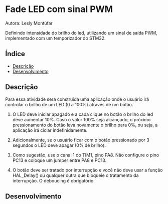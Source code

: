 # Fade LED com sinal PWM

Autora: Lesly Montúfar

Definindo intensidade do brilho do led, utilizando um sinal de saída PWM, implementado com um temporizador do STM32.

## Índice 

* [Descrição](#descrição)
* [Desenvolvimento](#desenvolvimento)

## Descrição

Para essa atividade será construída uma aplicação onde o usuário irá controlar o brilho de um LED
(0 a 100%) através de um botão. 

1. O LED deve iniciar apagado e a cada clique no botão o brilho do led
deve aumentar 10%. Caso o valor 100% seja alcançado, o próximo pressionamento do botão leva novamente o brilho para 0%, ou seja, a aplicação irá ciclar indefinidamente. 

2. Adicionalmente, se o usuário ficar com o botão pressionado por 3 segundos o LED deve apagar (0% de brilho).

3. Como sugestão, use o canal 1 do TIM1, pino PA8. Não configure o pino PC13 e coloque um jumper
entre PA8 e PC13.

4. O botão deve ser tratado por interrupção e você não deve usar a função HAL_Delay() ou qualquer
outra que bloqueie o tratamento da interrupção. O deboucing é obrigatório.

## Desenvolvimento




